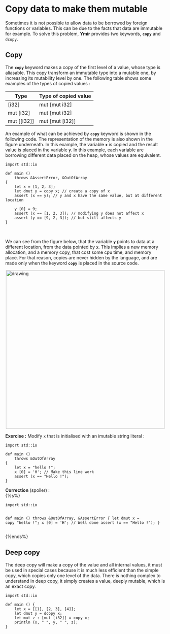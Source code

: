 # Copy data to make them mutable

Sometimes it is not possible to allow data to be borrowed by foreign
functions or variables. This can be due to the facts that data are
immutable for example. To solve this problem, **Ymir** provides two
keywords, **`copy`** and `dcopy`.

## Copy

The **`copy`** keyword makes a copy of the first level of a value,
whose type is aliasable. This copy transform an immutable type into a
mutable one, by increasing its mutability level by one. The following
table shows some examples of the types of copied values :

| Type | Type of copied value |
| --- | --- |
| [i32] | mut [mut i32] |
| mut [i32] | mut [mut i32] |
| mut [[i32]] | mut [mut [i32]] |

An example of what can be achieved by **`copy`** keyword is shown in
the following code. The representation of the memory is also shown in
the figure underneath. In this example, the variable **`x`** is copied
and the result value is placed in the variable **`y`**. In this
example, each variable are borrowing different data placed on the
heap, whose values are equivalent.

```ymir
import std::io
    
def main ()
    throws &AssertError, &OutOfArray
{
    let x = [1, 2, 3];
    let dmut y = copy x; // create a copy of x
    assert (x == y); // y and x have the same value, but at different location

    y [0] = 9; 
    assert (x == [1, 2, 3]); // modifying y does not affect x
    assert (y == [9, 2, 3]); // but still affects y
}
```

<br>

We can see from the figure below, that the variable **`y`** points to
data at a different location, from the data pointed by **`x`**. This
implies a new memory allocation, and a memory copy, that cost some cpu
time, and memory place. For that reason, copies are never hidden by
the language, and are made only when the keyword **`copy`** is placed
in the source code.


<img src="https://gnu-ymir.github.io/Documentations/en/advanced/memory_x_copy_main.png" alt="drawing" height="500" style="display: block; margin-left: auto;  margin-right: auto;">

**Exercise :** Modify `x` that is initialised with an imutable string literal : 

```ymir
import std::io

def main () 
	throws &OutOfArray 
{
	let x = "hello !";
	x [0] = 'H'; // Make this line work
	assert (x == "Hello !");
}
```

<div class="spoiler_head"> <strong>Correction</strong> (spoiler) : </div>
{%s%}
<pre class="language-" style="position: relative;" class="spoiler"><code class="lang-ymir">import std::io

def main () 
    throws &OutOfArray, &AssertError
{
	let dmut x = copy "hello !";
	x [0] = 'H'; // Well done
	assert (x == "Hello !");
}
</code></pre>
{%ends%}

## Deep copy

The deep copy will make a copy of the value and all internal values,
it must be used in special cases because it is much less efficient
than the simple copy, which copies only one level of the data. There
is nothing complex to understand in deep copy, it simply creates a
value, deeply mutable, which is an exact copy.

```ymir
import std::io

def main () {
    let x = [[1], [2, 3], [4]];
    let dmut y = dcopy x;
    let mut z : [mut [i32]] = copy x;
    println (x, " ", y, " ", z);
}
```
